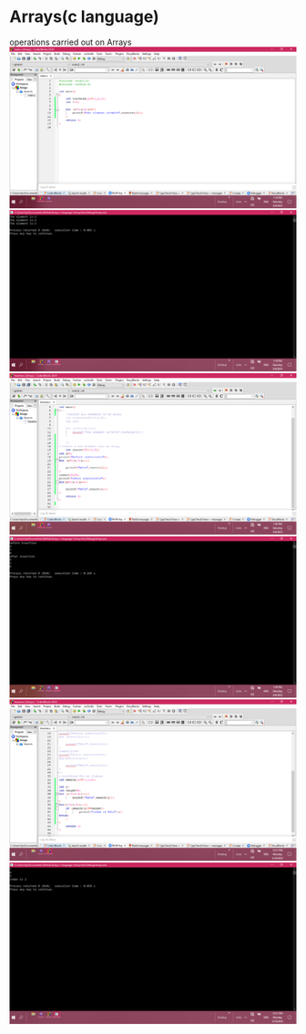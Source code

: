 # Arrays(c language)
 operations carried out on Arrays
 ![traverse an array](https://raw.githubusercontent.com/KasigaireEvarist/Assignment_1/refs/heads/main/Screenshot%20(434).png?raw=true)
 ![traverse an array](https://raw.githubusercontent.com/KasigaireEvarist/Assignment_1/refs/heads/main/Screenshot%20(435).png?raw=true)
 ![insert an element](https://raw.githubusercontent.com/KasigaireEvarist/Assignment_1/refs/heads/main/Screenshot%20(436).png?raw=true)
 ![insert an element](https://raw.githubusercontent.com/KasigaireEvarist/Assignment_1/refs/heads/main/Screenshot%20(437).png?raw=true)
 ![search for an element](https://raw.githubusercontent.com/KasigaireEvarist/Assignment_1/refs/heads/main/Screenshot%20(438).png?raw=true)
 ![search for an element](https://raw.githubusercontent.com/KasigaireEvarist/Assignment_1/refs/heads/main/Screenshot%20(439).png?raw=true)
